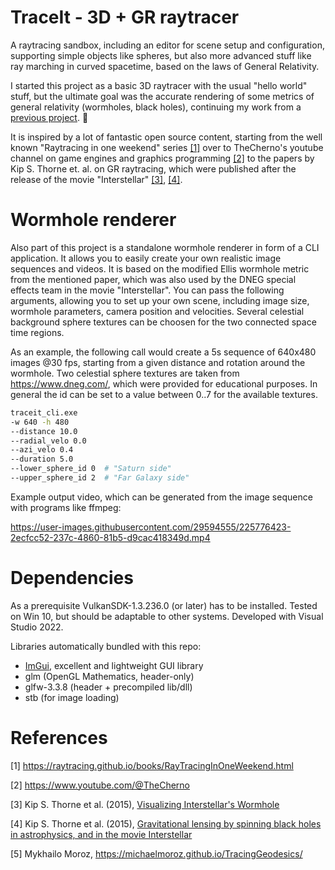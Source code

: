 # TraceIt - 3D + GR raytracer

A raytracing sandbox, including an editor for scene setup and configuration, supporting simple objects like spheres, but also more advanced stuff like ray marching in curved spacetime, based on the laws of General Relativity.

I started this project as a basic 3D raytracer with the usual "hello world" stuff, but the ultimate goal was the accurate rendering of some metrics of general relativity (wormholes, black holes), continuing my work from a [previous project]( https://github.com/BjoB/gros). :slightly_smiling_face:

 It is inspired by a lot of fantastic open source content, starting from the well known "Raytracing in one weekend" series [[1]](#1) over to TheCherno's youtube channel on game engines and graphics programming [[2]](#2) to the papers by Kip S. Thorne et. al. on GR raytracing, which were published after the release of the movie "Interstellar" [[3]](#3), [[4]](#4).

# Wormhole renderer

Also part of this project is a standalone wormhole renderer in form of a CLI application. It allows you to easily create your own realistic image sequences and videos. It is based on the modified Ellis wormhole metric from the mentioned paper, which was also used by the DNEG special effects team in the movie "Interstellar". You can pass the following arguments, allowing you to set up your own scene, including image size, wormhole parameters, camera position and velocities. Several celestial background sphere textures can be choosen for the two connected space time regions.

As an example, the following call would create a 5s sequence of 640x480 images @30 fps, starting from a given distance and rotation around the wormhole.
Two celestial sphere textures are taken from https://www.dneg.com/, which were provided for educational purposes. In general the id can be set to a value between 0..7 for the available textures.

```bash
traceit_cli.exe 
-w 640 -h 480 
--distance 10.0 
--radial_velo 0.0 
--azi_velo 0.4 
--duration 5.0 
--lower_sphere_id 0  # "Saturn side"
--upper_sphere_id 2  # "Far Galaxy side"
```

Example output video, which can be generated from the image sequence with programs like ffmpeg:

https://user-images.githubusercontent.com/29594555/225776423-2ecfcc52-237c-4860-81b5-d9cac418349d.mp4

# Dependencies

As a prerequisite VulkanSDK-1.3.236.0 (or later) has to be installed.
Tested on Win 10, but should be adaptable to other systems. Developed with Visual Studio 2022.

Libraries automatically bundled with this repo:

- [ImGui](https://github.com/ocornut/imgui), excellent and  lightweight GUI library
- glm (OpenGL Mathematics, header-only)
- glfw-3.3.8 (header + precompiled lib/dll)
- stb (for image loading)

# References

<a id="1">[1]</a> https://raytracing.github.io/books/RayTracingInOneWeekend.html

<a id="2">[2]</a> https://www.youtube.com/@TheCherno

<a id="3">[3]</a> Kip S. Thorne et al. (2015), [Visualizing Interstellar's Wormhole](https://arxiv.org/abs/1502.03809)

<a id="4">[4]</a> Kip S. Thorne et al. (2015), [Gravitational lensing by spinning black holes in astrophysics, and in the movie Interstellar](https://arxiv.org/abs/1502.03808)

<a id="4">[5]</a> Mykhailo Moroz, https://michaelmoroz.github.io/TracingGeodesics/
